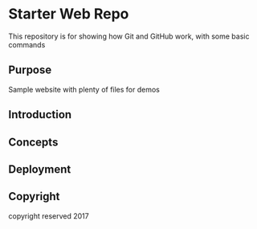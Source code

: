 # Starter Web Repo


This repository is for showing how Git and GitHub work, with some basic commands


## Purpose

Sample website with plenty of files for demos

## Introduction

## Concepts

## Deployment

## Copyright

copyright reserved 2017